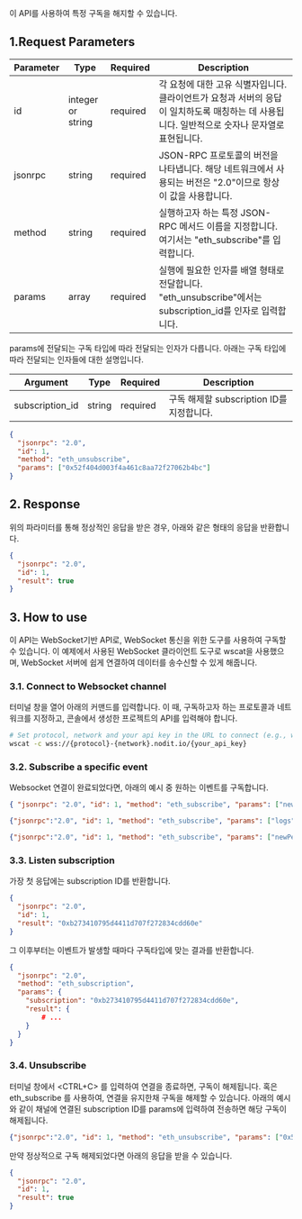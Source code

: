 이 API를 사용하여 특정 구독을 해지할 수 있습니다.

## 1.Request Parameters

| Parameter | Type              | Required | Description                                                                                                                                   |
| --------- | ----------------- | -------- | --------------------------------------------------------------------------------------------------------------------------------------------- |
| id        | integer or string | required | 각 요청에 대한 고유 식별자입니다. 클라이언트가 요청과 서버의 응답이 일치하도록 매칭하는 데 사용됩니다. 일반적으로 숫자나 문자열로 표현됩니다. |
| jsonrpc   | string            | required | JSON-RPC 프로토콜의 버전을 나타냅니다. 해당 네트워크에서 사용되는 버전은 "2.0"이므로 항상 이 값을 사용합니다.                                 |
| method    | string            | required | 실행하고자 하는 특정 JSON-RPC 메서드 이름을 지정합니다. 여기서는 "eth_subscribe"를 입력합니다.                                                |
| params    | array             | required | 실행에 필요한 인자를 배열 형태로 전달합니다. "eth_unsubscribe"에서는 subscription_id를 인자로 입력합니다.                                     |

params에 전달되는 구독 타입에 따라 전달되는 인자가 다릅니다. 아래는 구독 타입에 따라 전달되는 인자들에 대한 설명입니다.

| Argument        | Type   | Required | Description                               |
| --------------- | ------ | -------- | ----------------------------------------- |
| subscription_id | string | required | 구독 해제할 subscription ID를 지정합니다. |

```json unsubscribe request parameter example
{
  "jsonrpc": "2.0",
  "id": 1,
  "method": "eth_unsubscribe",
  "params": ["0x52f404d003f4a461c8aa72f27062b4bc"]
}
```

## 2. Response

위의 파라미터를 통해 정상적인 응답을 받은 경우, 아래와 같은 형태의 응답을 반환합니다.

```json unsubscribe successful response example
{
  "jsonrpc": "2.0",
  "id": 1,
  "result": true
}
```

## 3. How to use

이 API는 WebSocket기반 API로, WebSocket 통신을 위한 도구를 사용하여 구독할 수 있습니다.
이 예제에서 사용된 WebSocket 클라이언트 도구로 wscat을 사용했으며, WebSocket 서버에 쉽게 연결하여 데이터를 송수신할 수 있게 해줍니다.

### 3.1. Connect to Websocket channel

터미널 창을 열어 아래의 커맨드를 입력합니다.
이 때, 구독하고자 하는 프로토콜과 네트워크를 지정하고, 콘솔에서 생성한 프로젝트의 API를 입력해야 합니다.

```sh wscat
# Set protocol, network and your api key in the URL to connect (e.g., wss://ethereum-mainnet.nodit.io/FwG...)
wscat -c wss://{protocol}-{network}.nodit.io/{your_api_key}
```

### 3.2. Subscribe a specific event

Websocket 연결이 완료되었다면, 아래의 예시 중 원하는 이벤트를 구독합니다.

```json newHeads
{ "jsonrpc": "2.0", "id": 1, "method": "eth_subscribe", "params": ["newHeads"] }
```
```json logs
{"jsonrpc":"2.0", "id": 1, "method": "eth_subscribe", "params": ["logs", {"address": "0xdAC17F958D2ee523a2206206994597C13D831ec7", "topics":["0xddf252ad1be2c89b69c2b068fc378daa952ba7f163c4a11628f55a4df523b3ef"]}]}
```
```json newPendingTransactions
{"jsonrpc":"2.0", "id": 1, "method": "eth_subscribe", "params": ["newPendingTransactions", true]}
```

### 3.3. Listen subscription

가장 첫 응답에는 subscription ID를 반환합니다.

```json first response example
{
  "jsonrpc": "2.0",
  "id": 1,
  "result": "0xb273410795d4411d707f272834cdd60e"
}
```

그 이후부터는 이벤트가 발생할 때마다 구독타입에 맞는 결과를 반환합니다.

```json event response example
{
  "jsonrpc": "2.0",
  "method": "eth_subscription",
  "params": {
    "subscription": "0xb273410795d4411d707f272834cdd60e",
    "result": {
        # ...
    }
  }
}
```

### 3.4. Unsubscribe

터미널 창에서 <CTRL+C> 를 입력하여 연결을 종료하면, 구독이 해제됩니다.
혹은 eth_subscribe 를 사용하여, 연결을 유지한채 구독을 해제할 수 있습니다. 아래의 예시와 같이 채널에 연결된 subscription ID를 params에 입력하여 전송하면 해당 구독이 해제됩니다.

```json unsubscribe example
{"jsonrpc":"2.0", "id": 1, "method": "eth_unsubscribe", "params": ["0x540e1706d67fd05fc8f3318dc7e86fc7"]}
```

만약 정상적으로 구독 해제되었다면 아래의 응답을 받을 수 있습니다.

```json unsubscribe successful response example
{
  "jsonrpc": "2.0",
  "id": 1,
  "result": true
}
```
